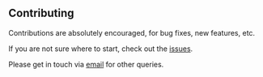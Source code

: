 ## Contributing

Contributions are absolutely encouraged, for bug fixes, new features, etc.

If you are not sure where to start, check out the [issues](https://github.com/larsrollik/serial-weighing-scale/issues).

Please get in touch via [email](mailto:L.B.Rollik@protonmail.com) for other queries.
